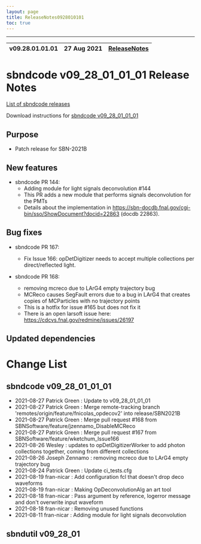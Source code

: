 ```yaml
---
layout: page
title: ReleaseNotes0928010101
toc: true
---
```


-----------------------------------------------------------------------------
| v09.28.01.01.01 | 27 Aug 2021 | [ReleaseNotes](ReleaseNotes0928010101.html) |
| --- | --- | --- |



sbndcode v09_28_01_01_01 Release Notes
=======================================================================================

[List of sbndcode releases](List_of_SBND_code_releases.html)

Download instructions for [sbndcode v09_28_01_01_01](http://scisoft.fnal.gov/scisoft/bundles/sbnd/v09_28_01_01_01/sbndcode-v09_28_01_01_01.html)

Purpose
---------------------------------------------------

* Patch release for SBN-2021B

New features
---------------------------------------------------

* sbndcode PR 144:
  * Adding module for light signals deconvolution #144
  * This PR adds a new module that performs signals deconvolution for the PMTs
  * Details about the implementation in https://sbn-docdb.fnal.gov/cgi-bin/sso/ShowDocument?docid=22863 (docdb 22863).

Bug fixes
---------------------------------------------------

* sbndcode PR 167:
  * Fix Issue 166: opDetDigitizer needs to accept multiple collections per direct/reflected light.

* sbndcode PR 168:
  * removing mcreco due to LArG4 empty trajectory bug
  * MCReco causes SegFault errors due to a bug in LArG4 that creates copies of MCParticles with no trajectory points
  * This is a hotfix for issue #165 but does not fix it
  * There is an open larsoft issue here: https://cdcvs.fnal.gov/redmine/issues/26197

Updated dependencies
---------------------------------------------------

Change List
==========================================

sbndcode v09_28_01_01_01
---------------------------------------------------

* 2021-08-27  Patrick Green : Update to v09_28_01_01_01
* 2021-08-27  Patrick Green : Merge remote-tracking branch 'remotes/origin/feature/fnicolas_opdecov2' into release/SBN2021B
* 2021-08-27  Patrick Green : Merge pull request #168 from SBNSoftware/feature/jzennamo_DisableMCReco
* 2021-08-27  Patrick Green : Merge pull request #167 from SBNSoftware/feature/wketchum_Issue166
* 2021-08-26  Wesley : updates to opDetDigitizerWorker to add photon collections together, coming from different collections
* 2021-08-26  Joseph Zennamo : removing mcreco due to LArG4 empty trajectory bug
* 2021-08-24  Patrick Green : Update ci_tests.cfg
* 2021-08-19  fran-nicar : Add configuration fcl that doesn't drop deco waveforms
* 2021-08-19  fran-nicar : Making OpDeconvolutionAlg an art tool
* 2021-08-18  fran-nicar : Pass argument by reference, logerror message and don't overwrite input waveform
* 2021-08-18  fran-nicar : Removing unused functions
* 2021-08-11  fran-nicar : Adding module for light signals deconvolution

sbndutil v09_28_01
---------------------------------------------------
